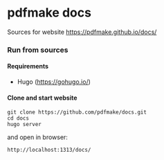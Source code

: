 # pdfmake docs

Sources for website https://pdfmake.github.io/docs/

### Run from sources

#### Requirements

* Hugo (https://gohugo.io/)

#### Clone and start website

```
git clone https://github.com/pdfmake/docs.git
cd docs
hugo server
```

and open in browser:
```
http://localhost:1313/docs/
```
